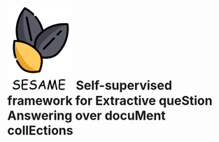 # <img src="sesame_logo.png" width="150"/> Self-supervised framework for Extractive queStion Answering over docuMent collEctions
